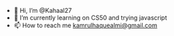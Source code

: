 - 👋 Hi, I’m @Kahaal27
- 🌱 I’m currently learning on CS50 and trying javascript
- 📫 How to reach me kamrulhaquealmi@gmail.com

<!---
Kahaal27/Kahaal27 is a ✨ special ✨ repository because its `README.md` (this file) appears on your GitHub profile.
You can click the Preview link to take a look at your changes.
--->
